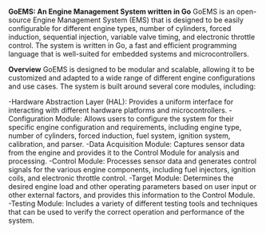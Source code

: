**GoEMS: An Engine Management System written in Go**
GoEMS is an open-source Engine Management System (EMS) that is designed to be easily configurable for different engine types, number of cylinders, forced induction, sequential injection, variable valve timing, and electronic throttle control. The system is written in Go, a fast and efficient programming language that is well-suited for embedded systems and microcontrollers.

**Overview**
GoEMS is designed to be modular and scalable, allowing it to be customized and adapted to a wide range of different engine configurations and use cases. The system is built around several core modules, including:

-Hardware Abstraction Layer (HAL): Provides a uniform interface for interacting with different hardware platforms and microcontrollers.
-Configuration Module: Allows users to configure the system for their specific engine configuration and requirements, including engine type, number of cylinders, forced induction, fuel system, ignition system, calibration, and parser.
-Data Acquisition Module: Captures sensor data from the engine and provides it to the Control Module for analysis and processing.
-Control Module: Processes sensor data and generates control signals for the various engine components, including fuel injectors, ignition coils, and electronic throttle control.
-Target Module: Determines the desired engine load and other operating parameters based on user input or other external factors, and provides this information to the Control Module.
-Testing Module: Includes a variety of different testing tools and techniques that can be used to verify the correct operation and performance of the system.
